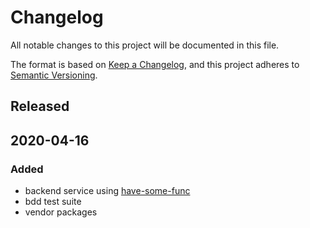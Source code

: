 # Changelog

All notable changes to this project will be documented in this file.

The format is based on [Keep a Changelog](https://keepachangelog.com/en/1.0.0/),
and this project adheres to [Semantic Versioning](https://semver.org/spec/v2.0.0.html).

## Released

## 2020-04-16

### Added

- backend service using [have-some-func](https://github.com/lhmzhou/have-some-func)
- bdd test suite
- vendor packages